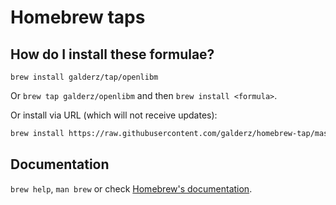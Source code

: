 # Homebrew taps

## How do I install these formulae?
`brew install galderz/tap/openlibm`

Or `brew tap galderz/openlibm` and then `brew install <formula>`.

Or install via URL (which will not receive updates):

```bash
brew install https://raw.githubusercontent.com/galderz/homebrew-tap/master/Formula/<formula>.rb
```

## Documentation
`brew help`, `man brew` or check [Homebrew's documentation](https://docs.brew.sh).
